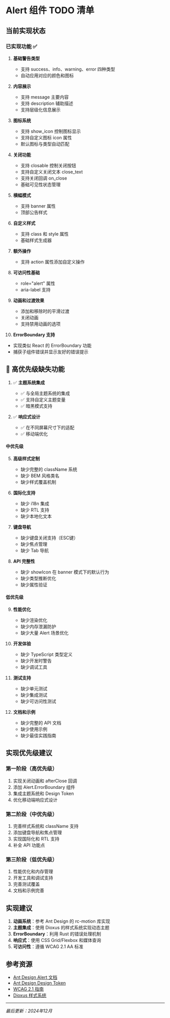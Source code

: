 # Alert 组件 TODO 清单

## 当前实现状态

### 已实现功能 ✅

1. **基础警告类型**
   - 支持 success、info、warning、error 四种类型
   - 自动应用对应的颜色和图标

2. **内容展示**
   - 支持 message 主要内容
   - 支持 description 辅助描述
   - 支持层级化信息展示

3. **图标系统**
   - 支持 show_icon 控制图标显示
   - 支持自定义图标 icon 属性
   - 默认图标与类型自动匹配

4. **关闭功能**
   - 支持 closable 控制关闭按钮
   - 支持自定义关闭文本 close_text
   - 支持关闭回调 on_close
   - 基础可见性状态管理

5. **横幅模式**
   - 支持 banner 属性
   - 顶部公告样式

6. **自定义样式**
   - 支持 class 和 style 属性
   - 基础样式生成器

7. **额外操作**
   - 支持 action 属性添加自定义操作

8. **可访问性基础**
   - role="alert" 属性
   - aria-label 支持

9. **动画和过渡效果**
   - 添加和移除时的平滑过渡
   - 关闭动画
   - 支持禁用动画的选项

10. **ErrorBoundary 支持**
   - 实现类似 React 的 ErrorBoundary 功能
   - 捕获子组件错误并显示友好的错误提示

## 🔴 高优先级缺失功能

1. ✅ **主题系统集成**
   - ✅ 与全局主题系统的集成
   - ✅ 支持自定义主题变量
   - ✅ 暗黑模式支持

2. ✅ **响应式设计**
   - ✅ 在不同屏幕尺寸下的适配
   - ✅ 移动端优化

#### 中优先级

5. **高级样式定制**
   - 缺少完整的 className 系统
   - 缺少 BEM 风格类名
   - 缺少样式覆盖机制

6. **国际化支持**
   - 缺少 i18n 集成
   - 缺少 RTL 支持
   - 缺少本地化文本

7. **键盘导航**
   - 缺少键盘关闭支持（ESC键）
   - 缺少焦点管理
   - 缺少 Tab 导航

8. **API 完整性**
   - 缺少 showIcon 在 banner 模式下的默认行为
   - 缺少类型推断优化
   - 缺少属性验证

#### 低优先级

9. **性能优化**
   - 缺少渲染优化
   - 缺少内存泄漏防护
   - 缺少大量 Alert 场景优化

10. **开发体验**
    - 缺少 TypeScript 类型定义
    - 缺少开发时警告
    - 缺少调试工具

11. **测试支持**
    - 缺少单元测试
    - 缺少集成测试
    - 缺少可访问性测试

12. **文档和示例**
    - 缺少完整的 API 文档
    - 缺少使用示例
    - 缺少最佳实践指南

## 实现优先级建议

### 第一阶段（高优先级）
1. 实现关闭动画和 afterClose 回调
2. 添加 Alert.ErrorBoundary 组件
3. 集成主题系统和 Design Token
4. 优化移动端响应式设计

### 第二阶段（中优先级）
1. 完善样式系统和 className 支持
2. 添加键盘导航和焦点管理
3. 实现国际化和 RTL 支持
4. 补全 API 功能点

### 第三阶段（低优先级）
1. 性能优化和内存管理
2. 开发工具和调试支持
3. 完善测试覆盖
4. 文档和示例完善

## 实现建议

1. **动画系统**：参考 Ant Design 的 rc-motion 库实现
2. **主题集成**：使用 Dioxus 的样式系统实现动态主题
3. **ErrorBoundary**：利用 Rust 的错误处理机制
4. **响应式**：使用 CSS Grid/Flexbox 和媒体查询
5. **可访问性**：遵循 WCAG 2.1 AA 标准

## 参考资源

- [Ant Design Alert 文档](https://ant.design/components/alert/)
- [Ant Design Design Token](https://ant.design/docs/react/customize-theme)
- [WCAG 2.1 指南](https://www.w3.org/WAI/WCAG21/quickref/)
- [Dioxus 样式系统](https://dioxuslabs.com/learn/0.5/reference/styling)

---

*最后更新：2024年12月*
